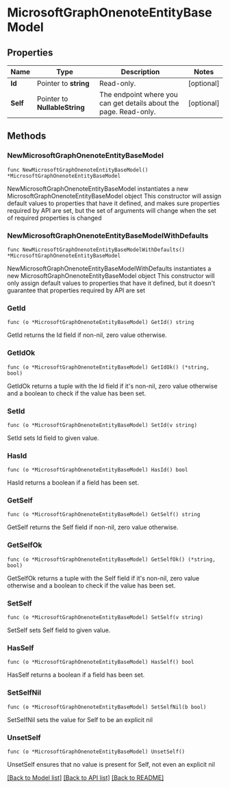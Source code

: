 # MicrosoftGraphOnenoteEntityBaseModel

## Properties

Name | Type | Description | Notes
------------ | ------------- | ------------- | -------------
**Id** | Pointer to **string** | Read-only. | [optional] 
**Self** | Pointer to **NullableString** | The endpoint where you can get details about the page. Read-only. | [optional] 

## Methods

### NewMicrosoftGraphOnenoteEntityBaseModel

`func NewMicrosoftGraphOnenoteEntityBaseModel() *MicrosoftGraphOnenoteEntityBaseModel`

NewMicrosoftGraphOnenoteEntityBaseModel instantiates a new MicrosoftGraphOnenoteEntityBaseModel object
This constructor will assign default values to properties that have it defined,
and makes sure properties required by API are set, but the set of arguments
will change when the set of required properties is changed

### NewMicrosoftGraphOnenoteEntityBaseModelWithDefaults

`func NewMicrosoftGraphOnenoteEntityBaseModelWithDefaults() *MicrosoftGraphOnenoteEntityBaseModel`

NewMicrosoftGraphOnenoteEntityBaseModelWithDefaults instantiates a new MicrosoftGraphOnenoteEntityBaseModel object
This constructor will only assign default values to properties that have it defined,
but it doesn't guarantee that properties required by API are set

### GetId

`func (o *MicrosoftGraphOnenoteEntityBaseModel) GetId() string`

GetId returns the Id field if non-nil, zero value otherwise.

### GetIdOk

`func (o *MicrosoftGraphOnenoteEntityBaseModel) GetIdOk() (*string, bool)`

GetIdOk returns a tuple with the Id field if it's non-nil, zero value otherwise
and a boolean to check if the value has been set.

### SetId

`func (o *MicrosoftGraphOnenoteEntityBaseModel) SetId(v string)`

SetId sets Id field to given value.

### HasId

`func (o *MicrosoftGraphOnenoteEntityBaseModel) HasId() bool`

HasId returns a boolean if a field has been set.

### GetSelf

`func (o *MicrosoftGraphOnenoteEntityBaseModel) GetSelf() string`

GetSelf returns the Self field if non-nil, zero value otherwise.

### GetSelfOk

`func (o *MicrosoftGraphOnenoteEntityBaseModel) GetSelfOk() (*string, bool)`

GetSelfOk returns a tuple with the Self field if it's non-nil, zero value otherwise
and a boolean to check if the value has been set.

### SetSelf

`func (o *MicrosoftGraphOnenoteEntityBaseModel) SetSelf(v string)`

SetSelf sets Self field to given value.

### HasSelf

`func (o *MicrosoftGraphOnenoteEntityBaseModel) HasSelf() bool`

HasSelf returns a boolean if a field has been set.

### SetSelfNil

`func (o *MicrosoftGraphOnenoteEntityBaseModel) SetSelfNil(b bool)`

 SetSelfNil sets the value for Self to be an explicit nil

### UnsetSelf
`func (o *MicrosoftGraphOnenoteEntityBaseModel) UnsetSelf()`

UnsetSelf ensures that no value is present for Self, not even an explicit nil

[[Back to Model list]](../README.md#documentation-for-models) [[Back to API list]](../README.md#documentation-for-api-endpoints) [[Back to README]](../README.md)


